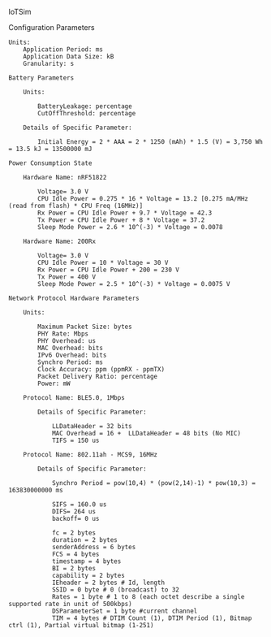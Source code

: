 IoTSim

Configuration Parameters
	
	Units:
		Application Period: ms
		Application Data Size: kB
		Granularity: s

	Battery Parameters

		Units:	
			
			BatteryLeakage: percentage
			CutOffThreshold: percentage

		Details of Specific Parameter:
			
			Initial Energy = 2 * AAA = 2 * 1250 (mAh) * 1.5 (V) = 3,750 Wh = 13.5 kJ = 13500000 mJ

	Power Consumption State

		Hardware Name: nRF51822

			Voltage= 3.0 V
			CPU Idle Power = 0.275 * 16 * Voltage = 13.2 [0.275 mA/MHz (read from flash) * CPU Freq (16MHz)]
			Rx Power = CPU Idle Power + 9.7 * Voltage = 42.3 
			Tx Power = CPU Idle Power + 8 * Voltage = 37.2
			Sleep Mode Power = 2.6 * 10^(-3) * Voltage = 0.0078

		Hardware Name: 200Rx

			Voltage= 3.0 V
			CPU Idle Power = 10 * Voltage = 30 V
			Rx Power = CPU Idle Power + 200 = 230 V 
			Tx Power = 400 V
			Sleep Mode Power = 2.5 * 10^(-3) * Voltage = 0.0075 V

	Network Protocol Hardware Parameters

		Units:
			
			Maximum Packet Size: bytes
			PHY Rate: Mbps
			PHY Overhead: us
			MAC Overhead: bits
			IPv6 Overhead: bits
			Synchro Period: ms
			Clock Accuracy: ppm (ppmRX - ppmTX)
			Packet Delivery Ratio: percentage
			Power: mW

		Protocol Name: BLE5.0, 1Mbps
			
			Details of Specific Parameter:
				
				LLDataHeader = 32 bits
				MAC Overhead = 16 +  LLDataHeader = 48 bits (No MIC)
				TIFS = 150 us

		Protocol Name: 802.11ah - MCS9, 16MHz
			
			Details of Specific Parameter:
				
				Synchro Period = pow(10,4) * (pow(2,14)-1) * pow(10,3) = 163830000000 ms 
				
				SIFS = 160.0 us
				DIFS= 264 us 
				backoff= 0 us
				
				fc = 2 bytes
				duration = 2 bytes
				senderAddress = 6 bytes
				FCS = 4 bytes
				timestamp = 4 bytes
				BI = 2 bytes
				capability = 2 bytes
				IEheader = 2 bytes # Id, length
				SSID = 0 byte # 0 (broadcast) to 32
				Rates = 1 byte # 1 to 8 (each octet describe a single supported rate in unit of 500kbps)	   
				DSParameterSet = 1 byte #current channel
				TIM = 4 bytes # DTIM Count (1), DTIM Period (1), Bitmap ctrl (1), Partial virtual bitmap (1-251)


